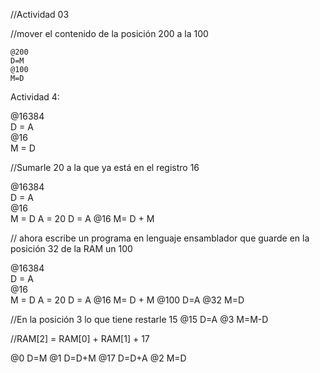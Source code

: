 //Actividad 03

//mover el contenido de la posición 200 a la 100 
```
@200  
D=M 
@100 
M=D 
 ```
Actividad 4:  
 
@16384  
D = A  
@16  
M = D 
 
//Sumarle 20 a la que ya está en el registro 16 
 
@16384  
D = A  
@16  
M = D 
A = 20 
D = A 
@16 
M= D + M 
 
// ahora escribe un programa en lenguaje ensamblador que guarde en la posición 32 de la RAM un 100 
 
@16384  
D = A  
@16  
M = D 
A = 20 
D = A 
@16 
M= D + M 
@100 
D=A 
@32 
M=D 
 
//En la posición 3 lo que tiene restarle 15 
@15 
D=A 
@3 
M=M-D 
 
//RAM[2] = RAM[0] + RAM[1] + 17 
 
@0 
D=M 
@1 
D=D+M 
@17 
D=D+A 
@2 
M=D 
